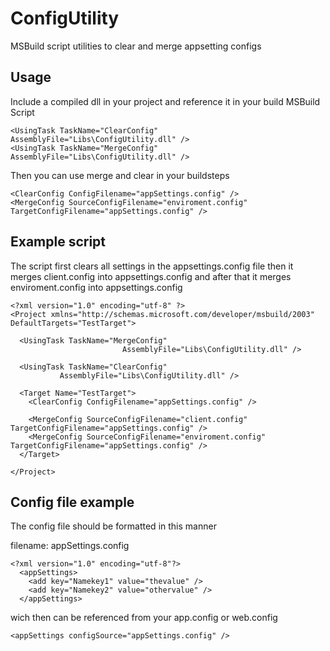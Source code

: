 ConfigUtility
=============

MSBuild script utilities to clear and merge appsetting configs


Usage
-----

Include a compiled dll in your project and reference it in your build MSBuild Script

```
<UsingTask TaskName="ClearConfig" AssemblyFile="Libs\ConfigUtility.dll" />
<UsingTask TaskName="MergeConfig" AssemblyFile="Libs\ConfigUtility.dll" />
```

Then you can use merge and clear in your buildsteps

```
<ClearConfig ConfigFilename="appSettings.config" />
<MergeConfig SourceConfigFilename="enviroment.config" TargetConfigFilename="appSettings.config" />
```


Example script
--------------

The script first clears all settings in the appsettings.config file 
then it merges client.config into appsettings.config and after that it merges enviroment.config into appsettings.config

```
<?xml version="1.0" encoding="utf-8" ?>
<Project xmlns="http://schemas.microsoft.com/developer/msbuild/2003" DefaultTargets="TestTarget">

  <UsingTask TaskName="MergeConfig"
						 AssemblyFile="Libs\ConfigUtility.dll" />

  <UsingTask TaskName="ClearConfig"
           AssemblyFile="Libs\ConfigUtility.dll" />
  
  <Target Name="TestTarget">
    <ClearConfig ConfigFilename="appSettings.config" />

	<MergeConfig SourceConfigFilename="client.config" TargetConfigFilename="appSettings.config" />
    <MergeConfig SourceConfigFilename="enviroment.config" TargetConfigFilename="appSettings.config" />
  </Target>

</Project>
```

Config file example
-------------------

The config file should be formatted in this manner

filename: appSettings.config
```
<?xml version="1.0" encoding="utf-8"?>
  <appSettings>
    <add key="Namekey1" value="thevalue" />
    <add key="Namekey2" value="othervalue" />
  </appSettings>
```

wich then can be referenced from your app.config or web.config

 ```
 <appSettings configSource="appSettings.config" />
 ```